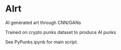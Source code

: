 # AIrt
AI generated art through CNN/GANs

Trained on crypto punks dataset to produce AI punks

See PyPunks.ipynb for main script. 
